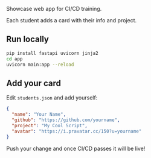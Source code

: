 Showcase web app for CI/CD training.

Each student adds a card with their info and project.

## Run locally
```bash
pip install fastapi uvicorn jinja2
cd app
uvicorn main:app --reload
```

## Add your card
Edit `students.json` and add yourself:
```json
{
  "name": "Your Name",
  "github": "https://github.com/yourname",
  "project": "My Cool Script",
  "avatar": "https://i.pravatar.cc/150?u=yourname"
}
```

Push your change and once CI/CD passes it will be live!
